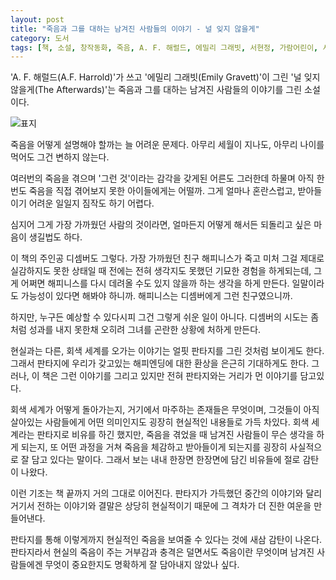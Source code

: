 ```yaml
---
layout: post
title: "죽음과 그를 대하는 남겨진 사람들의 이야기 - 널 잊지 않을게"
category: 도서
tags: [책, 소설, 창작동화, 죽음, A. F. 해럴드, 에밀리 그래빗, 서현정, 가람어린이, 서평]
---
```


'A. F. 해럴드(A.F. Harrold)'가 쓰고
'에밀리 그래빗(Emily Gravett)'이 그린
'널 잊지 않을게(The Afterwards)'는
죽음과 그를 대하는 남겨진 사람들의 이야기를 그린 소설이다.

![표지](https://lh3.googleusercontent.com/iF2FUy2nuWIX6s63-nZArGLuIZLABuzvHLM6qqeWKOymQpCYHZh1OO9Yjb0ywz4k8T-uutkPdL05gQ=s480)

죽음을 어떻게 설명해야 할까는 늘 어려운 문제다.
아무리 세월이 지나도,
아무리 나이를 먹어도 그건 변하지 않는다.

여러번의 죽음을 겪으며 '그런 것'이라는 감각을 갖게된 어른도 그러한데
하물며 아직 한번도 죽음을 직접 겪어보지 못한 아이들에게는 어떨까.
그게 얼마나 혼란스럽고, 받아들이기 어려운 일일지 짐작도 하기 어렵다.

심지어 그게 가장 가까웠던 사람의 것이라면,
얼마든지 어떻게 해서든 되돌리고 싶은 마음이 생길법도 하다.

이 책의 주인공 디셈버도 그렇다.
가장 가까웠던 친구 해피니스가 죽고
미처 그걸 제대로 실감하지도 못한 상태일 때
전에는 전혀 생각지도 못했던 기묘한 경험을 하게되는데,
그게 어쩌면 해피니스를 다시 데려올 수도 있지 않을까 하는 생각을 하게 만든다.
일말이라도 가능성이 있다면 해봐야 하니까.
해피니스는 디셈버에게 그런 친구였으니까.

하지만, 누구든 예상할 수 있다시피 그건 그렇게 쉬운 일이 아니다.
디셈버의 시도는 좀처럼 성과를 내지 못한채
오히려 그녀를 곤란한 상황에 처하게 만든다.

현실과는 다른, 회색 세계를 오가는 이야기는 얼핏 판타지를 그린 것처럼 보이게도 한다.
그래서 판타지에 우리가 갖고있는 해피엔딩에 대한 환상을 은근히 기대하게도 한다.
그러나, 이 책은 그런 이야기를 그리고 있지만 전혀 판타지와는 거리가 먼 이야기를 담고있다.

회색 세계가 어떻게 돌아가는지,
거기에서 마주하는 존재들은 무엇이며,
그것들이 아직 살아있는 사람들에게 어떤 의미인지도
굉장히 현실적인 내용들로 가득 차있다.
회색 세계라는 판타지로 비유를 하긴 했지만,
죽음을 겪었을 때 남겨진 사람들이 무슨 생각을 하게 되는지,
또 어떤 과정을 거쳐 죽음을 체감하고 받아들이게 되는지를
굉장히 사실적으로 잘 담고 있다는 말이다.
그래서 보는 내내 한장면 한장면에 담긴 비유들에 절로 감탄이 나왔다.

이런 기조는 책 끝까지 거의 그대로 이어진다.
판타지가 가득했던 중간의 이야기와 달리
거기서 전하는 이야기와 결말은 상당히 현실적이기 때문에
그 격차가 더 진한 여운을 만들어낸다.

판타지를 통해 이렇게까지 현실적인 죽음을 보여줄 수 있다는 것에 새삼 감탄이 나온다.
판타지라서 현실의 죽음이 주는 거부감과 충격은 덜면서도
죽음이란 무엇이며 남겨진 사람들에겐 무엇이 중요한지도 명확하게 잘 담아내지 않았나 싶다.
